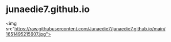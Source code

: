 # junaedie7.github.io
<img src"https://raw.githubusercontent.com/Junaedie7/junaedie7.github.io/main/1651495215607.jpg">
